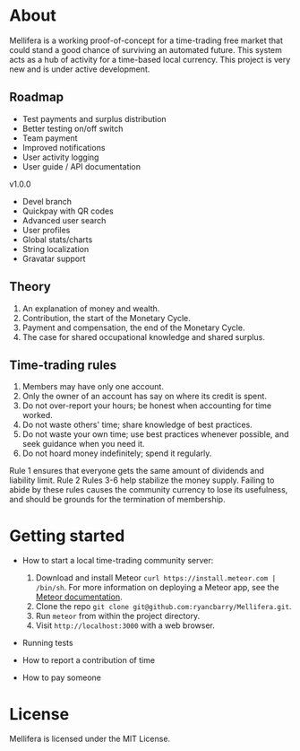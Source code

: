 About
=====

Mellifera is a working proof-of-concept for a time-trading free market that could stand a good chance of surviving an automated future. This system acts as a hub of activity for a time-based local currency. This project is very new and is under active development.

Roadmap
-------

* Test payments and surplus distribution
* Better testing on/off switch
* Team payment
* Improved notifications
* User activity logging
* User guide / API documentation

v1.0.0

* Devel branch
* Quickpay with QR codes
* Advanced user search
* User profiles
* Global stats/charts
* String localization
* Gravatar support

Theory
------

1. An explanation of money and wealth.
2. Contribution, the start of the Monetary Cycle.
3. Payment and compensation, the end of the Monetary Cycle.
4. The case for shared occupational knowledge and shared surplus.

Time-trading rules
------------------

1. Members may have only one account.
2. Only the owner of an account has say on where its credit is spent.
3. Do not over-report your hours; be honest when accounting for time worked.
4. Do not waste others' time; share knowledge of best practices.
5. Do not waste your own time; use best practices whenever possible, and seek guidance when you need it.
6. Do not hoard money indefinitely; spend it regularly.

Rule 1 ensures that everyone gets the same amount of dividends and liability limit. Rule 2  Rules 3-6 help stabilize the money supply. Failing to abide by these rules causes the community currency to lose its usefulness, and should be grounds for the termination of membership.

Getting started
===============

* How to start a local time-trading community server:
	1. Download and install Meteor `curl https://install.meteor.com | /bin/sh`. For more information on deploying a Meteor app, see the [Meteor documentation](http://docs.meteor.com).
	2. Clone the repo `git clone git@github.com:ryancbarry/Mellifera.git`.
	3. Run `meteor` from within the project directory.
	4. Visit `http://localhost:3000` with a web browser.

* Running tests
 

* How to report a contribution of time
* How to pay someone

License
=======

Mellifera is licensed under the MIT License.

